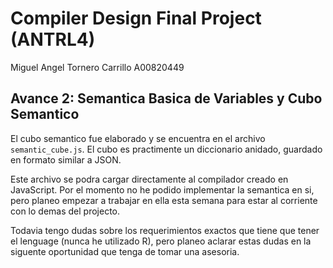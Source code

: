# Compiler Design Final Project (ANTRL4)

Miguel Angel Tornero Carrillo A00820449  

## Avance 2: Semantica Basica de Variables y Cubo Semantico

El cubo semantico fue elaborado y se encuentra en el archivo `semantic_cube.js`. El cubo es practimente un diccionario anidado, guardado en formato similar a JSON.  

Este archivo se podra cargar directamente al compilador creado en JavaScript. Por el momento no he podido implementar la semantica en si, pero planeo empezar a trabajar en ella esta semana para estar al corriente con lo demas del projecto.  

Todavia tengo dudas sobre los requerimientos exactos que tiene que tener el lenguage (nunca he utilizado R), pero planeo aclarar estas dudas en la siguente oportunidad que tenga de tomar una asesoria.  
